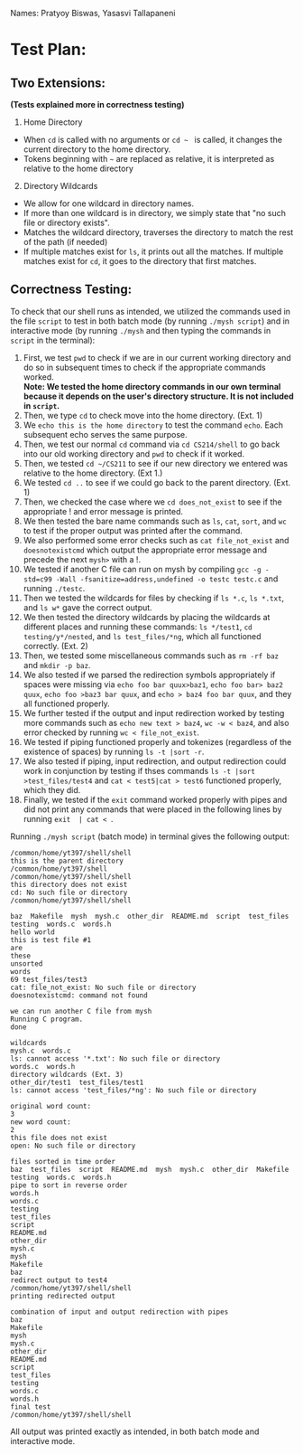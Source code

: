Names: Pratyoy Biswas, Yasasvi Tallapaneni

# Test Plan:
## Two Extensions:
**(Tests explained more in correctness testing)**
1. Home Directory 
- When `cd` is called with no arguments or `cd ~ ` is called, it changes the current directory to the home directory.
- Tokens beginning with `~` are replaced as relative, it is interpreted as relative to the home directory
2. Directory Wildcards
- We allow for one wildcard in directory names.
- If more than one wildcard is in directory, we simply state that "no such file or directory exists". 
- Matches the wildcard directory, traverses the directory to match the rest of the path (if needed)
- If multiple matches exist for `ls`, it prints out all the matches. If multiple matches exist for `cd`, it goes to the directory that first matches.
## Correctness Testing: 
To check that our shell runs as intended, we utilized the commands used in the file `script` to test in both batch mode (by running `./mysh script`) and in interactive mode (by running `./mysh` and then typing the commands in `script` in the terminal):
1. First, we test `pwd` to check if we are in our current working directory and do so in subsequent times to check if the appropriate commands worked.\
**Note: We tested the home directory commands in our own terminal because it depends on the user's directory structure. It is not included in ``script``.**
2. Then, we type `cd` to check move into the home directory. (Ext. 1)
3. We `echo this is the home directory` to test the command `echo`. Each subsequent echo serves the same purpose. 
4. Then, we test our normal `cd` command via `cd CS214/shell` to go back into our old working directory and `pwd` to check if it worked.
5. Then, we tested `cd ~/CS211` to see if our new directory we entered was relative to the home directory. (Ext 1.)
6. We tested `cd ..` to see if we could go back to the parent directory. (Ext. 1)
7. Then, we checked the case where we `cd does_not_exist` to see if the appropriate ! and error message is printed.
8. We then tested the bare name commands such as `ls`, `cat`, `sort`, and `wc` to test if the proper output was printed after the command. 
9. We also performed some error checks such as `cat file_not_exist` and `doesnotexistcmd` which output the appropriate error message and precede the next `mysh>` with a !. 
10. We tested if another C file can run on mysh by compiling `gcc -g -std=c99 -Wall -fsanitize=address,undefined -o testc testc.c` and running `./testc`.
11. Then we tested the wildcards for files by checking if `ls *.c`, `ls *.txt`, and `ls w*` gave the correct output.
12. We then tested the directory wildcards by placing the wildcards at different places and running these commands: `ls */test1`,
`cd testing/y*/nested`, and `ls test_files/*ng`, which all functioned correctly. (Ext. 2)
13. Then, we tested some miscellaneous commands such as `rm -rf baz` and `mkdir -p baz`. 
14. We also tested if we parsed the redirection symbols appropriately if spaces were missing via `echo foo bar quux>baz1`, `echo foo bar> baz2 quux`, `echo foo >baz3 bar quux`, and `echo > baz4 foo bar quux`, and they all functioned properly. 
15. We further tested if the output and input redirection worked by testing more commands such as `echo new text > baz4`, `wc -w < baz4`, and also error checked by running `wc < file_not_exist`. 
16. We tested if piping functioned properly and tokenizes (regardless of the existence of spaces) by running `ls -t |sort -r`.
17. We also tested if piping, input redirection, and output redirection could work in conjunction by testing if thses commands `ls -t |sort >test_files/test4` and `cat < test5|cat > test6` functioned properly, which they did.
18. Finally, we tested if the `exit` command worked properly with pipes and did not print any commands that were placed in the following lines by running `exit  | cat < `.

Running `./mysh script` (batch mode) in terminal gives the following output:
```
/common/home/yt397/shell/shell
this is the parent directory
/common/home/yt397/shell
/common/home/yt397/shell/shell
this directory does not exist
cd: No such file or directory
/common/home/yt397/shell/shell

baz  Makefile  mysh  mysh.c  other_dir  README.md  script  test_files  testing  words.c  words.h
hello world
this is test file #1
are
these
unsorted
words
69 test_files/test3
cat: file_not_exist: No such file or directory
doesnotexistcmd: command not found

we can run another C file from mysh
Running C program.
done

wildcards
mysh.c  words.c
ls: cannot access '*.txt': No such file or directory
words.c  words.h
directory wildcards (Ext. 3)
other_dir/test1  test_files/test1
ls: cannot access 'test_files/*ng': No such file or directory

original word count:
3
new word count:
2
this file does not exist
open: No such file or directory

files sorted in time order
baz  test_files  script  README.md  mysh  mysh.c  other_dir  Makefile  testing  words.c  words.h
pipe to sort in reverse order
words.h
words.c
testing
test_files
script
README.md
other_dir
mysh.c
mysh
Makefile
baz
redirect output to test4
/common/home/yt397/shell/shell
printing redirected output

combination of input and output redirection with pipes
baz
Makefile
mysh
mysh.c
other_dir
README.md
script
test_files
testing
words.c
words.h
final test
/common/home/yt397/shell/shell
```

All output was printed exactly as intended, in both batch mode and interactive mode.
